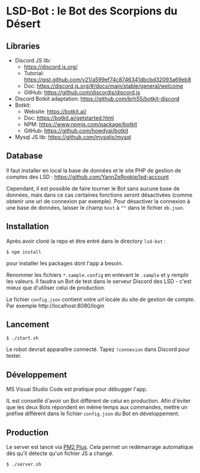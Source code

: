 LSD-Bot : le Bot des Scorpions du Désert
========================================

Libraries
---------

* Discord JS lib: 
  * https://discord.js.org/
  * Tutorial: https://gist.github.com/y21/a599ef74c8746341dbcbd32093a69eb8
  * Doc: https://discord.js.org/#/docs/main/stable/general/welcome
  * GitHub: https://github.com/discordjs/discord.js
* Discord Botkit adaptation: https://github.com/brh55/botkit-discord
* Botkit:
  * Website: https://botkit.ai/
  * Doc: https://botkit.ai/getstarted.html
  * NPM: https://www.npmjs.com/package/botkit
  * GitHub: https://github.com/howdyai/botkit
* Mysql JS lib: https://github.com/mysqljs/mysql

Database
--------

Il faut installer en local la base de données et le site PHP de gestion de comptes des LSD : https://github.com/YannZeRookie/lsd-account

Cependant, il est possible de faire tourner le Bot sans aucune base de données, mais dans ce cas certaines fonctions seront désactivées (comme obtenir une url de connexion par exemple).
Pour désactiver la connexion à une base de données, laisser le champ `host` à `""` dans le fichier `db.json`.

Installation
------------

Après avoir cloné la repo et être entré dans le directory `lsd-bot` :

    $ npm install

pour installer les packages dont l'app a besoin.

Renommer les fichiers `*.sample.config` en enlevant le `.sample` et y remplir les valeurs. Il faudra un Bot de test dans le serveur Discord des LSD - c'est mieux que d'utiliser celui de production.

Le fichier `config.json` contient votre url locale du site de gestion de compte. Par exemple http://localhost:8080/login

Lancement
---------

    $ ./start.sh

Le robot devrait apparaître connecté. Tapez `!connexion` dans Discord pour tester.

Développement
-------------

MS Visual Studio Code est pratique pour débugger l'app.

IL est conseillé d'avoir un Bot différent de celui en production. Afin d'éviter que les deux Bots répondent
en même temps aux commandes, mettre un préfixe différent dans le fichier `config.json` du Bot en développement.

Production
----------

Le server est lancé via [PM2 Plus](https://doc.pm2.io/en/plus/overview/). Cela permet un redémarrage automatique dès qu'il détecte qu'un fichier JS a changé.

    $ ./server.sh

